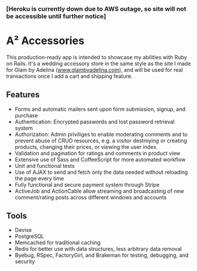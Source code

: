 ### [Heroku is currently down due to AWS outage, so site will not be accessible until further notice]

# A² Accessories

This production-ready app is intended to showcase my abilities with Ruby on Rails. It's a wedding accessory store in the same style as the site I made for Glam by Adelina (www.glambyadelina.com), and will be used for real transactions once I add a cart and shipping feature.

## Features

* Forms and automatic mailers sent upon form submission, signup, and purchase
* Authentication: Encrypted passwords and lost password retrieval system
* Authorization: Admin priviliges to enable moderating comments and to prevent abuse of CRUD resources, 
  e.g. a visitor destroying or creating products, changing their prices, or viewing the user index.
* Validation and pagination for ratings and comments in product view
* Extensive use of Sass and CoffeeScript for more automated workflow
* Unit and functional tests
* Use of AJAX to send and fetch only the data needed without reloading the page every time 
* Fully functional and secure payment system through Stripe
* ActiveJob and ActionCable allow streaming and broadcasting of new comment/rating posts across different windows and accounts

## Tools

* Devise
* PostgreSQL
* Memcached for traditional caching  
* Redis for better use with data structures, less arbitrary data removal
* Byebug, RSpec, FactoryGirl, and Brakeman for testing, debugging, and security
